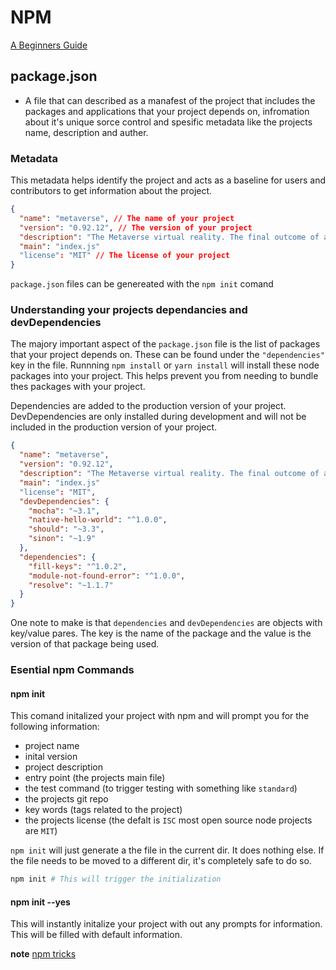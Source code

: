 # NPM
[A Beginners Guide](https://nodesource.com/blog/an-absolute-beginners-guide-to-using-npm/)


## package.json
- A file that can described as a manafest of the project that includes the packages and applications that your project depends on, infromation about it's unique sorce control and spesific metadata like the projects name, description and auther.

### Metadata
This metadata helps identify the project and acts as a baseline for users and contributors to get information about the project.

```json
{
  "name": "metaverse", // The name of your project
  "version": "0.92.12", // The version of your project
  "description": "The Metaverse virtual reality. The final outcome of all virtual worlds, augmented reality, and the Internet.", // The description of your project
  "main": "index.js"
  "license": "MIT" // The license of your project
}
```
`package.json` files can be genereated with the `npm init` comand

### Understanding your projects dependancies and devDependencies
The majory important aspect of the `package.json` file is the list of packages that your project depends on. These can be found under the `"dependencies"` key in the file. Runnning `npm install` or `yarn install` will install these node packages into your project. This helps prevent you from needing to bundle thes packages with your project.

Dependencies are added to the production version of your project. DevDependencies are only installed during development and will not be included in the production version of your project. 
```json
{
  "name": "metaverse",
  "version": "0.92.12",
  "description": "The Metaverse virtual reality. The final outcome of all virtual worlds, augmented reality, and the Internet.",
  "main": "index.js"
  "license": "MIT",
  "devDependencies": {
    "mocha": "~3.1",
    "native-hello-world": "^1.0.0",
    "should": "~3.3",
    "sinon": "~1.9"
  },
  "dependencies": {
    "fill-keys": "^1.0.2",
    "module-not-found-error": "^1.0.0",
    "resolve": "~1.1.7"
  }
}
```
One note to make is that `dependencies` and `devDependencies` are objects with key/value pares. The key is the name of the package and the value is the version of that package being used. 

### Esential npm Commands

#### npm init
This comand initalized your project with npm and will prompt you for the following information:
- project name
- inital version
- project description
- entry point (the projects main file)
- the test command (to trigger testing with something like `standard`)
- the projects git repo
- key words (tags related to the project)
- the projects license (the defalt is `ISC` most open source node projects are `MIT`)

`npm init` will just generate a the file in the current dir. It does nothing else. If the file needs to be moved to a different dir, it's completely safe to do so. 
```bash
npm init # This will trigger the initialization
```

#### npm init --yes
This will instantly initalize your project with out any prompts for information. This will be filled with default information.

**note** [npm tricks](https://nodesource.com/blog/eleven-npm-tricks-that-will-knock-your-wombat-socks-off)